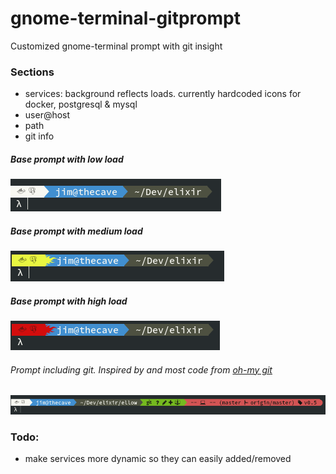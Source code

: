 # gnome-terminal-gitprompt
Customized gnome-terminal prompt with git insight

### Sections
- services: background reflects loads. currently hardcoded icons for docker, postgresql & mysql
- user@host
- path
- git info

##### Base prompt with low load
![alt text](images/low_load.png "Base prompt, low load")

##### Base prompt with medium load
![alt text](images/medium_load.png "Base prompt, medium load")

##### Base prompt with high load
![alt text](images/high_load.png "Base prompt, high load")

###### Prompt including git. Inspired by and most code from [oh-my git](https://github.com/arialdomartini/oh-my-git/blob/master/README.md)
![alt text](images/with_git.png "Base prompt")

### Todo:
- make services more dynamic so they can easily added/removed